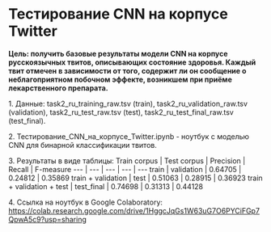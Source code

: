 # Тестирование CNN на корпусе Twitter

**Цель: получить базовые результаты модели CNN на корпусе русскоязычных твитов, описывающих состояние здоровья. Каждый твит отмечен в зависимости от того, содержит ли он сообщение о неблагоприятном побочном эффекте, возникшем при приёме лекарственного препарата.**

1\. Данные: task2_ru_training_raw.tsv (train), task2_ru_validation_raw.tsv (validation), task2_ru_test_raw.tsv (test), task2_ru_test_final_raw.tsv (test_final).

2\. Тестирование_CNN_на_корпусе_Twitter.ipynb - ноутбук с моделью CNN для бинарной классификации твитов.

3\. Результаты в виде таблицы:
Train corpus | Test corpus | Precision | Recall | F-measure
--- | --- | --- | --- | ---
train | validation | 0.64705 | 0.24812 | 0.35869
train + validation | test | 0.51063 | 0.28915 | 0.36923
train + validation + test | test_final | 0.74698 | 0.31313 | 0.44128

4\. Ссылка на ноутбук в Google Colaboratory: https://colab.research.google.com/drive/1HggcJqGs1W63uG7O6PYCiFGp7QpwA5c9?usp=sharing
